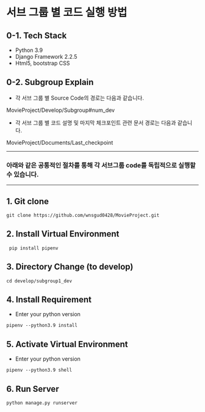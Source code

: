 

# 서브 그룹 별 코드 실행 방법



## 0-1. Tech Stack

- Python 3.9
- Django Framework 2.2.5
- Html5, bootstrap CSS


## 0-2. Subgroup Explain
- 각 서브 그룹 별 Source Code의 경로는 다음과 같습니다.

MovieProject/Develop/Subgroup#num_dev
  
- 각 서브 그룹 별 코드 설명 및 마지막 체크포인트 관련 문서 경로는 다음과 같습니다.

MovieProject/Documents/Last_checkpoint


 
---

### 아래와 같은 공통적인 절차를 통해 각 서브그룹 code를 독립적으로 실행할 수 있습니다.

---
## 1. Git clone
```
git clone https://github.com/wnsgud0428/MovieProject.git
```


## 2. Install Virtual Environment

```
 pip install pipenv
```

## 3. Directory Change (to develop)
```
cd develop/subgroup1_dev
```

## 4. Install Requirement 
- Enter your python version
```
pipenv --python3.9 install
```

## 5. Activate Virtual Environment
- Enter your python version
```
pipenv --python3.9 shell
```

## 6. Run Server

```
python manage.py runserver
```

